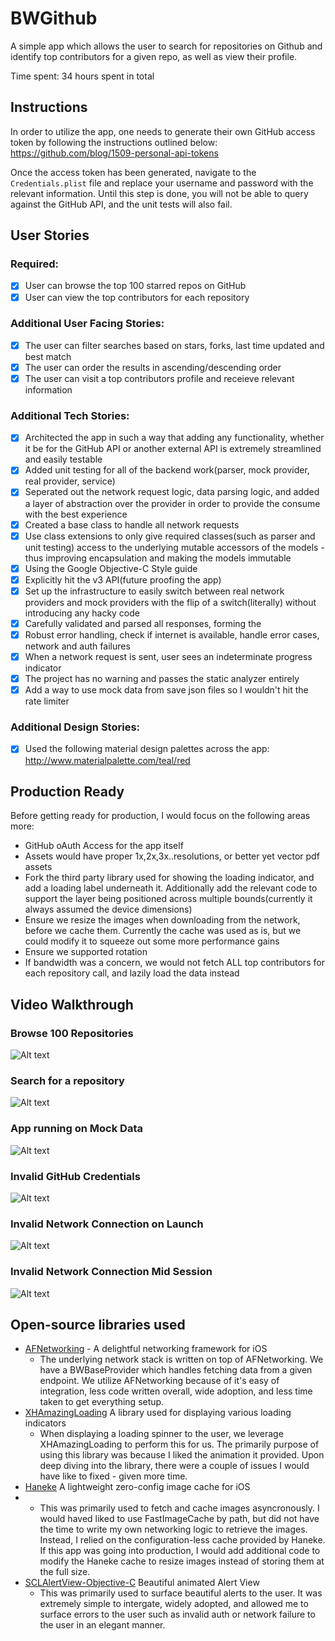# BWGithub
A simple app which allows the user to search for repositories on Github and identify top contributors for a given repo, as well as view their profile.

Time spent: 34 hours spent in total

## Instructions
In order to utilize the app, one needs to generate their own GitHub access token by following the instructions outlined below:
https://github.com/blog/1509-personal-api-tokens

Once the access token has been generated, navigate to the ```Credentials.plist``` file and replace your username and password with the relevant information. Until this step is done, you will not be able to query against the GitHub API, and the unit tests will also fail.

## User Stories

### Required:
- [x] User can browse the top 100 starred repos on GitHub
- [x] User can view the top contributors for each repository

### Additional User Facing Stories:
- [x] The user can filter searches based on stars, forks, last time updated and best match
- [x] The user can order the results in ascending/descending order
- [x] The user can visit a top contributors profile and receieve relevant information

### Additional Tech Stories:
- [x] Architected the app in such a way that adding any functionality, whether it be for the GitHub API or another external 
      API is extremely streamlined and easily testable
- [x] Added unit testing for all of the backend work(parser, mock provider, real provider, service)
- [x] Seperated out the network request logic, data parsing logic, and added a layer of abstraction over the provider in
      order to provide the consume with the best experience
- [x] Created a base class to handle all network requests
- [x] Use class extensions to only give required classes(such as parser and unit testing) access to the underlying mutable 
      accessors of the models - thus improving encapsulation and making the models immutable
- [x] Using the Google Objective-C Style guide
- [x] Explicitly hit the v3 API(future proofing the app)
- [x] Set up the infrastructure to easily switch between real network providers and mock providers with the flip of a switch(literally)       without introducing any hacky code
- [x] Carefully validated and parsed all responses, forming the 
- [x] Robust error handling, check if internet is available, handle error cases, network and auth failures
- [x] When a network request is sent, user sees an indeterminate progress indicator 
- [x] The project has no warning and passes the static analyzer entirely
- [x] Add a way to use mock data from save json files so I wouldn't hit the rate limiter

### Additional Design Stories:
- [x] Used the following material design palettes across the app: http://www.materialpalette.com/teal/red

## Production Ready
Before getting ready for production, I would focus on the following areas more:
 * GitHub oAuth Access for the app itself
 * Assets would have proper 1x,2x,3x..resolutions, or better yet vector pdf assets
 * Fork the third party library used for showing the loading indicator, and add a loading label underneath it. Additionally
   add the relevant code to support the layer being positioned across multiple bounds(currently it always assumed the device dimensions)
* Ensure we resize the images when downloading from the network, before we cache them. Currently the cache was used as is,
  but we could modify it to squeeze out some more performance gains
* Ensure we supported rotation
* If bandwidth was a concern, we would not fetch ALL top contributors for each repository call, and lazily load the data instead

## Video Walkthrough 

### Browse 100 Repositories
![Alt text](/Demo/app_browse_100.gif)

### Search for a repository
![Alt text](/Demo/app_search.gif)

### App running on Mock Data
![Alt text](/Demo/app_mock_data.gif)

### Invalid GitHub Credentials
![Alt text](/Demo/app_handle_invalid_credentials.gif)

### Invalid Network Connection on Launch
![Alt text](/Demo/app_no_internet_connection_launch.gif)

### Invalid Network Connection Mid Session
![Alt text](/Demo/app_no_internet_connection_middle.gif)

## Open-source libraries used

- [AFNetworking](https://github.com/AFNetworking/AFNetworking) - A delightful networking framework for iOS
  * The underlying network stack is written on top of AFNetworking. We have a BWBaseProvider which handles fetching data from
    a given endpoint. We utilize AFNetworking because of it's easy of integration, less code written overall, wide adoption, and less time taken to get everything setup.
- [XHAmazingLoading](https://github.com/xhzengAIB/XHAmazingLoading) A library used for displaying various loading indicators
  * When displaying a loading spinner to the user, we leverage XHAmazingLoading to perform this for us. The primarily purpose of using
    this library was because I liked the animation it provided. Upon deep diving into the library, there were a couple of issues I would have like to fixed - given more time.
- [Haneke](https://github.com/Haneke/Haneke) A lightweight zero-config image cache for iOS
- * This was primarily used to fetch and cache images asyncronously. I would haved liked to use FastImageCache by path,
    but did not have the time to write my own networking logic to retrieve the images. Instead, I relied on the configuration-less 
    cache provided by Haneke. If this app was going into production, I would add additional code to modify the Haneke cache to resize images instead of storing them at the full size.
- [SCLAlertView-Objective-C](https://github.com/dogo/SCLAlertView) Beautiful animated Alert View
  * This was primarily used to surface beautiful alerts to the user. It was extremely simple to intergate, widely adopted, and allowed   me to surface errors to the user such as invalid auth or network failure to the user in an elegant manner.

